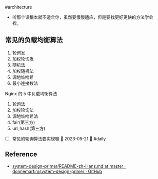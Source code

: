 #architecture
- 听那个课根本就不适合你，虽然要慢慢适应，但是要找更好更快的方法学会捏。
## 常见的负载均衡算法
1. 轮询发
2. 加权轮询发
3. 随机法
4. 加权随机法
5. 源地址哈希
6. 最小连接数法

Nginx 的 5 中负载均衡算法

1. 轮询法
2. 加权轮询法
3. 源地址哈希法
4. fair(第三方)
5. url_hash(第三方)

- [ ] 常见的轮询算法要实现喔 🛫 2023-05-21 🔼 #daily

## Reference
- [system-design-primer/README-zh-Hans.md at master · donnemartin/system-design-primer · GitHub](https://github.com/donnemartin/system-design-primer/blob/master/README-zh-Hans.md)
